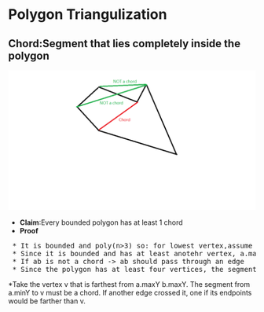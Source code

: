 # Polygon Triangulization
## Chord:Segment that lies **completely inside** the polygon
![alternativetext](Chord.png) 
* **Claim**:Every bounded polygon has at least 1 chord
* **Proof**
<pre>
 * It is bounded and poly(n>3) so: for lowest vertex,assume left edge is a, right edge is b, we have a.minY()=b.minY()
 * Since it is bounded and has at least anotehr vertex, a.maxY() and b.maxY() **cannot be an edge**
 * If ab is not a chord -> ab should pass through an edge
 * Since the polygon has at least four vertices, the segment from a.maxY to b.maxY must not be an edge.  If a.maxY to b.maxY is not a chord, then it must cross another edge of the polygon.  An edge can't cross a chord twice, so one of its endpoints must be inside, which is another vertex of the polygon.
</pre>
 *Take the vertex v that is farthest from a.maxY b.maxY.  The segment from a.minY to v must be a chord.  If another edge crossed it, one if its endpoints would be farther than v.   